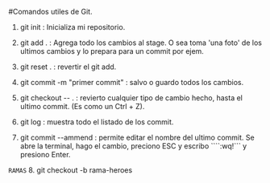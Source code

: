 #Comandos utiles de Git.

1. git init : Inicializa mi repositorio.

2. git add . : Agrega todo los cambios al stage. O sea toma 'una foto' de los ultimos cambios y lo prepara para un commit por ejem.

3. git reset . : revertir el git add.

4. git commit -m "primer commit" : salvo o guardo todos los cambios.

5. git checkout -- . : revierto cualquier tipo de cambio hecho, hasta el ultimo commit. (Es como un Ctrl + Z).

6. git log : muestra todo el listado de los commit.

7. git commit --ammend : permite editar el nombre del ultimo commit. Se abre la terminal, hago el cambio, preciono ESC y escribo ````:wq!``` y presiono Enter.

``RAMAS``
8. git checkout -b rama-heroes